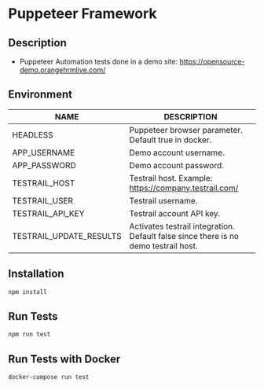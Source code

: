 # Puppeteer Framework

## Description
- Puppeteer Automation tests done in a demo site: https://opensource-demo.orangehrmlive.com/

## Environment

| NAME                           | DESCRIPTION
| -------------------------------| ---------------------------
| HEADLESS                       | Puppeteer browser parameter. Default true in docker. |
| APP_USERNAME                   | Demo account username.            |
| APP_PASSWORD                   | Demo account password.            |
| TESTRAIL_HOST                  | Testrail host. Example: https://company.testrail.com/           |
| TESTRAIL_USER                  | Testrail username.            |
| TESTRAIL_API_KEY               | Testrail account API key.     |
| TESTRAIL_UPDATE_RESULTS        | Activates testrail integration. Default false since there is no demo testrail host.           |

## Installation

``` bash
npm install
```

## Run Tests
``` bash
npm run test
```

## Run Tests with Docker
``` bash
docker-compose run test
```
